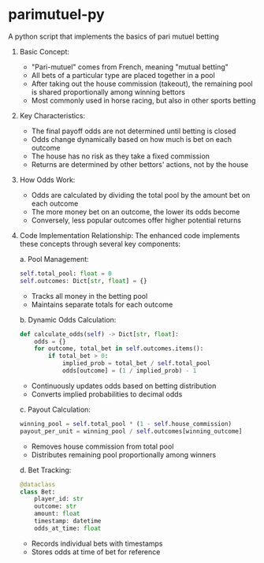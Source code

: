 # parimutuel-py
A python script that implements the basics of pari mutuel betting

1. Basic Concept:
   - "Pari-mutuel" comes from French, meaning "mutual betting"
   - All bets of a particular type are placed together in a pool
   - After taking out the house commission (takeout), the remaining pool is shared proportionally among winning bettors
   - Most commonly used in horse racing, but also in other sports betting

2. Key Characteristics:
   - The final payoff odds are not determined until betting is closed
   - Odds change dynamically based on how much is bet on each outcome
   - The house has no risk as they take a fixed commission
   - Returns are determined by other bettors' actions, not by the house

3. How Odds Work:
   - Odds are calculated by dividing the total pool by the amount bet on each outcome
   - The more money bet on an outcome, the lower its odds become
   - Conversely, less popular outcomes offer higher potential returns

4. Code Implementation Relationship:
   The enhanced code implements these concepts through several key components:

   a. Pool Management:
   ```python
   self.total_pool: float = 0
   self.outcomes: Dict[str, float] = {}
   ```
   - Tracks all money in the betting pool
   - Maintains separate totals for each outcome

   b. Dynamic Odds Calculation:
   ```python
   def calculate_odds(self) -> Dict[str, float]:
       odds = {}
       for outcome, total_bet in self.outcomes.items():
           if total_bet > 0:
               implied_prob = total_bet / self.total_pool
               odds[outcome] = (1 / implied_prob) - 1
   ```
   - Continuously updates odds based on betting distribution
   - Converts implied probabilities to decimal odds

   c. Payout Calculation:
   ```python
   winning_pool = self.total_pool * (1 - self.house_commission)
   payout_per_unit = winning_pool / self.outcomes[winning_outcome]
   ```
   - Removes house commission from total pool
   - Distributes remaining pool proportionally among winners

   d. Bet Tracking:
   ```python
   @dataclass
   class Bet:
       player_id: str
       outcome: str
       amount: float
       timestamp: datetime
       odds_at_time: float
   ```
   - Records individual bets with timestamps
   - Stores odds at time of bet for reference


